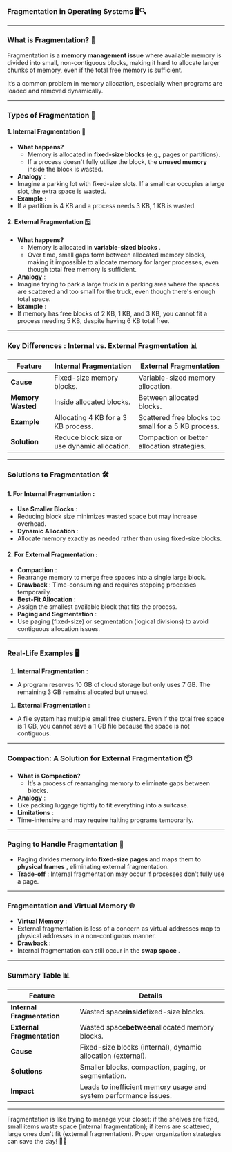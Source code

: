 ### **Fragmentation in Operating Systems** 🖥️🔍

---

### **What is Fragmentation?** 🤔

Fragmentation is a **memory management issue** where available memory is divided into small, non-contiguous blocks, making it hard to allocate larger chunks of memory, even if the total free memory is sufficient.

It’s a common problem in memory allocation, especially when programs are loaded and removed dynamically.

---

### **Types of Fragmentation** 📝

#### 1. **Internal Fragmentation** 🧩

* **What happens?**
  * Memory is allocated in **fixed-size blocks** (e.g., pages or partitions).
  * If a process doesn't fully utilize the block, the **unused memory** inside the block is wasted.
* **Analogy** :
* Imagine a parking lot with fixed-size slots. If a small car occupies a large slot, the extra space is wasted.
* **Example** :
* If a partition is 4 KB and a process needs 3 KB, 1 KB is wasted.

#### 2. **External Fragmentation** 🪟

* **What happens?**
  * Memory is allocated in  **variable-sized blocks** .
  * Over time, small gaps form between allocated memory blocks, making it impossible to allocate memory for larger processes, even though total free memory is sufficient.
* **Analogy** :
* Imagine trying to park a large truck in a parking area where the spaces are scattered and too small for the truck, even though there's enough total space.
* **Example** :
* If memory has free blocks of 2 KB, 1 KB, and 3 KB, you cannot fit a process needing 5 KB, despite having 6 KB total free.

---

### **Key Differences** : Internal vs. External Fragmentation 📊

| **Feature**       | **Internal Fragmentation**             | **External Fragmentation**                    |
| ----------------------- | -------------------------------------------- | --------------------------------------------------- |
| **Cause**         | Fixed-size memory blocks.                    | Variable-sized memory allocation.                   |
| **Memory Wasted** | Inside allocated blocks.                     | Between allocated blocks.                           |
| **Example**       | Allocating 4 KB for a 3 KB process.          | Scattered free blocks too small for a 5 KB process. |
| **Solution**      | Reduce block size or use dynamic allocation. | Compaction or better allocation strategies.         |

---

### **Solutions to Fragmentation** 🛠️

#### 1.  **For Internal Fragmentation** :

* **Use Smaller Blocks** :
* Reducing block size minimizes wasted space but may increase overhead.
* **Dynamic Allocation** :
* Allocate memory exactly as needed rather than using fixed-size blocks.

#### 2.  **For External Fragmentation** :

* **Compaction** :
* Rearrange memory to merge free spaces into a single large block.
* **Drawback** : Time-consuming and requires stopping processes temporarily.
* **Best-Fit Allocation** :
* Assign the smallest available block that fits the process.
* **Paging and Segmentation** :
* Use paging (fixed-size) or segmentation (logical divisions) to avoid contiguous allocation issues.

---

### **Real-Life Examples** 🖥️

1. **Internal Fragmentation** :

* A program reserves 10 GB of cloud storage but only uses 7 GB. The remaining 3 GB remains allocated but unused.

1. **External Fragmentation** :

* A file system has multiple small free clusters. Even if the total free space is 1 GB, you cannot save a 1 GB file because the space is not contiguous.

---

### **Compaction: A Solution for External Fragmentation** 📦

* **What is Compaction?**
  * It’s a process of rearranging memory to eliminate gaps between blocks.
* **Analogy** :
* Like packing luggage tightly to fit everything into a suitcase.
* **Limitations** :
* Time-intensive and may require halting programs temporarily.

---

### **Paging to Handle Fragmentation** 📜

* Paging divides memory into **fixed-size pages** and maps them to  **physical frames** , eliminating external fragmentation.
* **Trade-off** : Internal fragmentation may occur if processes don’t fully use a page.

---

### **Fragmentation and Virtual Memory** 🌐

* **Virtual Memory** :
* External fragmentation is less of a concern as virtual addresses map to physical addresses in a non-contiguous manner.
* **Drawback** :
* Internal fragmentation can still occur in the  **swap space** .

---

### **Summary Table** 📊

| **Feature**                | **Details**                                                |
| -------------------------------- | ---------------------------------------------------------------- |
| **Internal Fragmentation** | Wasted space**inside**fixed-size blocks.                   |
| **External Fragmentation** | Wasted space**between**allocated memory blocks.            |
| **Cause**                  | Fixed-size blocks (internal), dynamic allocation (external).     |
| **Solutions**              | Smaller blocks, compaction, paging, or segmentation.             |
| **Impact**                 | Leads to inefficient memory usage and system performance issues. |

---

Fragmentation is like trying to manage your closet: if the shelves are fixed, small items waste space (internal fragmentation); if items are scattered, large ones don't fit (external fragmentation). Proper organization strategies can save the day! 🧳✨

